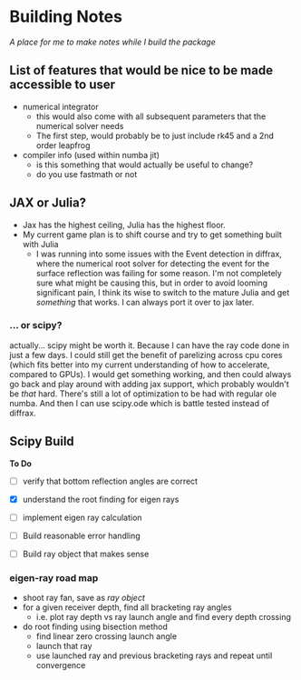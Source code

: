 # Building Notes
*A place for me to make notes while I build the package*


## List of features that would be nice to be made accessible to user
- numerical integrator
    - this would also come with all subsequent parameters that the numerical solver needs
    - The first step, would probably be to just include rk45 and a 2nd order leapfrog
- compiler info (used within numba jit)
    - is this something that would actually be useful to change?
    - do you use fastmath or not

## JAX or Julia?
- Jax has the highest ceiling, Julia has the highest floor.
- My current game plan is to shift course and try to get something built with Julia
    - I was running into some issues with the Event detection in diffrax, where the numerical root solver for detecting the event for the surface reflection was failing for some reason. I'm not completely sure what might be causing this, but in order to avoid looming significant pain, I think its wise to switch to the mature Julia and get *something* that works. I can always port it over to jax later.

### ... or scipy?
actually... scipy might be worth it. Because I can have the ray code done in just a few days. I could still get the benefit of parelizing across cpu cores (which fits better into my current understanding of how to accelerate, compared to GPUs). I would get something working, and then could always go back and play around with adding jax support, which probably wouldn't be *that* hard. There's still a lot of optimization to be had with regular ole numba. And then I can use scipy.ode which is battle tested instead of diffrax.


## Scipy Build
**To Do**
- [ ] verify that bottom reflection angles are correct
- [x] understand the root finding for eigen rays
- [ ] implement eigen ray calculation
- [ ] Build reasonable error handling
- [ ] Build ray object that makes sense


### eigen-ray road map
- shoot ray fan, save as *ray object*
- for a given receiver depth, find all bracketing ray angles
    - i.e. plot ray depth vs ray launch angle and find every depth crossing
- do root finding using bisection method
    - find linear zero crossing launch angle
    - launch that ray
    - use launched ray and previous bracketing rays and repeat until convergence